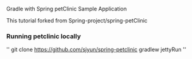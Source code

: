 Gradle with Spring petClinic Sample Application

This tutorial forked from Spring-project/spring-petClinic

### Running petclinic locally
''
   git clone https://github.com/sjyun/spring-petclinic
	 gradlew jettyRun
''
